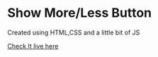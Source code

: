 # Show More/Less Button

Created using HTML,CSS and a little bit of JS

[Check It live here](https://codepen.io/imsatyam2111/full/KKwZwyb)
